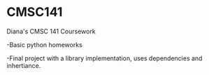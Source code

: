 # CMSC141
Diana's CMSC 141 Coursework

-Basic python homeworks

-Final project with a library implementation, uses dependencies and inhertiance.
